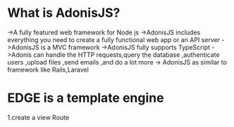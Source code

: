 # What is AdonisJS?
->A fully featured web framework for Node js
->AdonisJS includes everything you need to create a fully functional web app or an API server
->AdonisJS is a MVC framework
->AdonisJS fully supports TypeScript
->Adonis can handle the HTTP requests,query the database ,authenticate users ,upload files ,send emails ,and do a lot more
-> AdonisJS as similar to framework like Rails,Laravel


# EDGE is a template engine

1.create a view Route